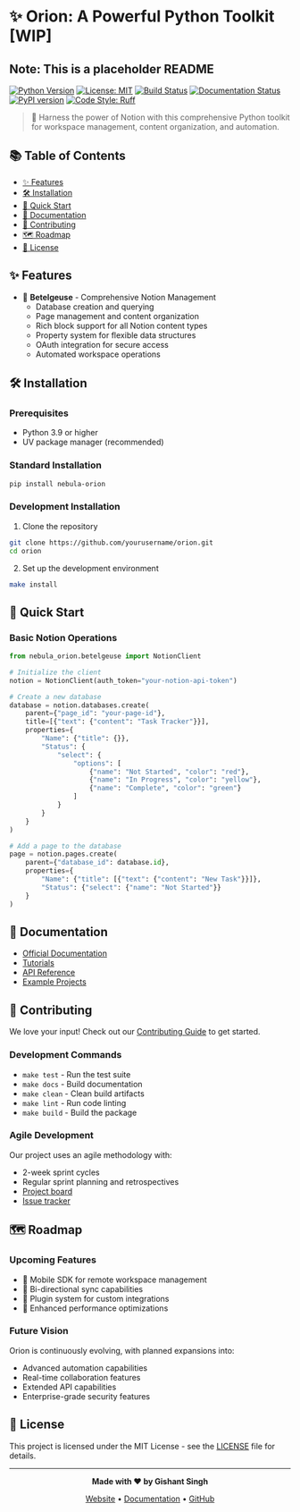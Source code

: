 # ✨ Orion: A Powerful Python Toolkit [WIP]
## Note: This is a placeholder README

[![Python Version](https://img.shields.io/badge/python-3.9%2B-blue.svg)](https://www.python.org/downloads/)
[![License: MIT](https://img.shields.io/badge/License-MIT-yellow.svg)](https://opensource.org/licenses/MIT)
[![Build Status](https://img.shields.io/badge/build-passing-brightgreen.svg)]()
[![Documentation Status](https://img.shields.io/badge/docs-latest-blue.svg)]()
[![PyPI version](https://badge.fury.io/py/nebula-orion.svg)](https://badge.fury.io/py/nebula-orion)
[![Code Style: Ruff](https://img.shields.io/badge/code%20style-ruff-000000.svg)](https://github.com/astral-sh/ruff)

> 🌌 Harness the power of Notion with this comprehensive Python toolkit for workspace management, content organization, and automation.

## 📚 Table of Contents

- [✨ Features](#-features)
- [🛠️ Installation](#️-installation)
- [🚀 Quick Start](#-quick-start)
- [📖 Documentation](#-documentation)
- [🤝 Contributing](#-contributing)
- [🗺️ Roadmap](#️-roadmap)
- [📝 License](#-license)

## ✨ Features

- 🔴 **Betelgeuse** - Comprehensive Notion Management
  - Database creation and querying
  - Page management and content organization
  - Rich block support for all Notion content types
  - Property system for flexible data structures
  - OAuth integration for secure access
  - Automated workspace operations

## 🛠️ Installation

### Prerequisites

- Python 3.9 or higher
- UV package manager (recommended)

### Standard Installation

```bash
pip install nebula-orion
```

### Development Installation

1. Clone the repository
```bash
git clone https://github.com/yourusername/orion.git
cd orion
```

2. Set up the development environment
```bash
make install
```

## 🚀 Quick Start

### Basic Notion Operations
```python
from nebula_orion.betelgeuse import NotionClient

# Initialize the client
notion = NotionClient(auth_token="your-notion-api-token")

# Create a new database
database = notion.databases.create(
    parent={"page_id": "your-page-id"},
    title=[{"text": {"content": "Task Tracker"}}],
    properties={
        "Name": {"title": {}},
        "Status": {
            "select": {
                "options": [
                    {"name": "Not Started", "color": "red"},
                    {"name": "In Progress", "color": "yellow"},
                    {"name": "Complete", "color": "green"}
                ]
            }
        }
    }
)

# Add a page to the database
page = notion.pages.create(
    parent={"database_id": database.id},
    properties={
        "Name": {"title": [{"text": {"content": "New Task"}}]},
        "Status": {"select": {"name": "Not Started"}}
    }
)
```

## 📖 Documentation

- [Official Documentation](https://orion.readthedocs.io/)
- [Tutorials](https://orion.readthedocs.io/tutorials)
- [API Reference](https://orion.readthedocs.io/api)
- [Example Projects](https://orion.readthedocs.io/examples)

## 🤝 Contributing

We love your input! Check out our [Contributing Guide](CONTRIBUTING.md) to get started.

### Development Commands

- `make test` - Run the test suite
- `make docs` - Build documentation
- `make clean` - Clean build artifacts
- `make lint` - Run code linting
- `make build` - Build the package

### Agile Development

Our project uses an agile methodology with:
- 2-week sprint cycles
- Regular sprint planning and retrospectives
- [Project board](https://github.com/yourusername/orion/projects)
- [Issue tracker](https://github.com/yourusername/orion/issues)

## 🗺️ Roadmap

### Upcoming Features

- 📱 Mobile SDK for remote workspace management
- 🔄 Bi-directional sync capabilities
- 🔌 Plugin system for custom integrations
- 🚀 Enhanced performance optimizations

### Future Vision

Orion is continuously evolving, with planned expansions into:
- Advanced automation capabilities
- Real-time collaboration features
- Extended API capabilities
- Enterprise-grade security features

## 📝 License

This project is licensed under the MIT License - see the [LICENSE](LICENSE) file for details.

---

<div align="center">

**Made with ❤️ by Gishant Singh**

[Website](https://orion.dev) • [Documentation](https://docs.orion.dev) • [GitHub](https://github.com/yourusername/orion)

</div>
